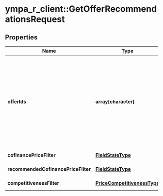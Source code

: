 # ympa_r_client::GetOfferRecommendationsRequest


## Properties
Name | Type | Description | Notes
------------ | ------------- | ------------- | -------------
**offerIds** | **array[character]** | Идентификаторы товаров, информация о которых нужна. ⚠️ Не используйте это поле одновременно с остальными фильтрами. Если вы хотите воспользоваться фильтрами, оставьте поле пустым. | [optional] 
**cofinancePriceFilter** | [**FieldStateType**](FieldStateType.md) |  | [optional] [Enum: ] 
**recommendedCofinancePriceFilter** | [**FieldStateType**](FieldStateType.md) |  | [optional] [Enum: ] 
**competitivenessFilter** | [**PriceCompetitivenessType**](PriceCompetitivenessType.md) |  | [optional] [Enum: ] 



